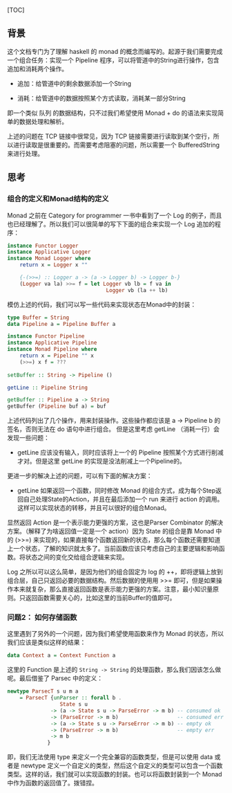 [TOC]

## 背景

这个文档专门为了理解 haskell 的 monad 的概念而编写的。起源于我们需要完成一个组合任务：实现一个 Pipeline 程序，可以将管道中的String进行操作，包含追加和消耗两个操作。

- 追加：给管道中的剩余数据添加一个String

- 消耗：给管道中的数据按照某个方式读取，消耗某一部分String

即一个类似 队列 的数据结构，只不过我们希望使用 Monad + do 的语法来实现简单的数据处理和解析。

上述的问题在 TCP 链接中很常见，因为 TCP 链接需要进行读取到某个空行，所以进行读取是很重要的。而需要考虑阻塞的问题，所以需要一个 BufferedString 来进行处理。

## 思考

### 组合的定义和Monad结构的定义

Monad 之前在 Category for programmer 一书中看到了一个 Log 的例子，而且也已经理解了。所以我们可以很简单的写下下面的组合来实现一个 Log 追加的程序：

```haskell
instance Functor Logger
instance Applicative Logger
instance Monad Logger where
    return x = Logger x ""

    {-(>>=) :: Logger a -> (a -> Logger b) -> Logger b-}
    (Logger va la) >>= f = let Logger vb lb = f va in 
                                Logger vb (la ++ lb)

```

模仿上述的代码，我们可以写一些代码来实现状态在Monad中的封装：

```haskell
type Buffer = String
data Pipeline a = Pipeline Buffer a 

instance Functor Pipeline
instance Applicative Pipeline
instance Monad Pipeline where
    return x = Pipeline "" x
    (>>=) x f = ???
                   
setBuffer :: String -> Pipeline ()

getLine :: Pipeline String

getBuffer :: Pipeline a -> String
getBuffer (Pipeline buf a) = buf
```
上述代码列出了几个操作，用来封装操作。这些操作都应该是 a -> Pipeline b 的签名，否则无法在 do 语句中进行组合。
但是这里考虑 getLine （消耗一行）会发现一些问题：

- getLine 应该没有输入，同时应该将上一个的 Pipeline 按照某个方式进行削减才对。但是这里 getLine 的实现是没法削减上一个Pipeline的。

更进一步的解决上述的问题，可以有下面的解决方案：

- getLine 如果返回一个函数，同时修改 Monad 的组合方式，成为每个Step返回自己处理State的Action，并且在最后添加一个 run 来进行 action 的调用。这样可以实现状态的转移，并且可以很好的组合Monad。

显然返回 Action 是一个表示能力更强的方案，这也是Parser Combinator 的解决方案。（解释了为啥返回值一定是一个 action）因为 State 的组合是靠 Monad 中的 (>>=) 来实现的，如果直接每个函数返回新的状态，那么每个函数还需要知道上一个状态，了解的知识就太多了。当前函数应该只考虑自己的主要逻辑和影响函数。将状态之间的变化交给组合逻辑来实现。

Log 之所以可以这么简单，是因为他们的组合固定为 log 的 ++，即将逻辑上放到组合层，自己只返回必要的数据结构。然后数据的使用用 >>= 即可，但是如果操作本来就复杂，那么直接返回函数是表示能力更强的方案。注意，最小知识量原则。只返回函数需要关心的，比如这里的当前Buffer的值即可。


### 问题2： 如何存储函数

这里遇到了另外的一个问题，因为我们希望使用函数来作为 Monad 的状态，所以我们应该是类似这样的结果：

```haskell
data Context a = Context Function a
```

这里的 Function 是上述的 `String -> String` 的处理函数，那么我们因该怎么做呢。最后借鉴了 Parsec 中的定义：
```haskell
newtype ParsecT s u m a
    = ParsecT {unParser :: forall b .
                 State s u
              -> (a -> State s u -> ParseError -> m b) -- consumed ok
              -> (ParseError -> m b)                   -- consumed err
              -> (a -> State s u -> ParseError -> m b) -- empty ok
              -> (ParseError -> m b)                   -- empty err
              -> m b
             }
```
即，我们无法使用 type 来定义一个完全兼容的函数类型，但是可以使用 data 或者是 newtype 定义一个自定义的类型，然后这个自定义的类型可以包含一个函数类型。这样的话，我们就可以实现函数的封装。也可以将函数封装到一个 Monad 中作为函数的返回值了。拨错捏。
